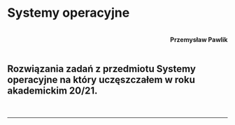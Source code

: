 # **Systemy operacyjne**
<br>
<div style="text-align: right"><b>Przemysław Pawlik</b></div>
<br>

## Rozwiązania zadań z przedmiotu Systemy operacyjne na który uczęszczałem w roku akademickim 20/21.
<br>

----------
<br>


